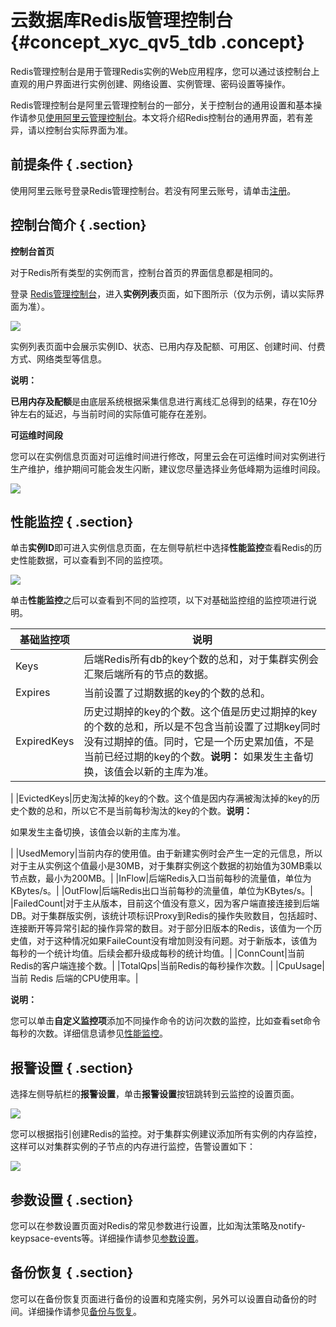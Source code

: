 # 云数据库Redis版管理控制台 {#concept_xyc_qv5_tdb .concept}

Redis管理控制台是用于管理Redis实例的Web应用程序，您可以通过该控制台上直观的用户界面进行实例创建、网络设置、实例管理、密码设置等操作。

Redis管理控制台是阿里云管理控制台的一部分，关于控制台的通用设置和基本操作请参见[使用阿里云管理控制台](https://help.aliyun.com/document_detail/47605.html)。本文将介绍Redis控制台的通用界面，若有差异，请以控制台实际界面为准。

## 前提条件 { .section}

使用阿里云账号登录Redis管理控制台。若没有阿里云账号，请单击[注册](https://account.alibabacloud.com/register/intl_register.html)。

## 控制台简介 { .section}

**控制台首页**

对于Redis所有类型的实例而言，控制台首页的界面信息都是相同的。

登录 [Redis管理控制台](https://kvstore.console.aliyun.com/)，进入**实例列表**页面，如下图所示（仅为示例，请以实际界面为准）。

![](http://static-aliyun-doc.oss-cn-hangzhou.aliyuncs.com/assets/img/3122/1535700951973_zh-CN.png)

实例列表页面中会展示实例ID、状态、已用内存及配额、可用区、创建时间、付费方式、网络类型等信息。

**说明：** 

**已用内存及配额**是由底层系统根据采集信息进行离线汇总得到的结果，存在10分钟左右的延迟，与当前时间的实际值可能存在差别。

**可运维时间段**

您可以在实例信息页面对可运维时间进行修改，阿里云会在可运维时间对实例进行生产维护，维护期间可能会发生闪断，建议您尽量选择业务低峰期为运维时间段。

![](http://static-aliyun-doc.oss-cn-hangzhou.aliyuncs.com/assets/img/3122/1535700951974_zh-CN.png)

## 性能监控 { .section}

单击**实例ID**即可进入实例信息页面，在左侧导航栏中选择**性能监控**查看Redis的历史性能数据，可以查看到不同的监控项。

![](http://static-aliyun-doc.oss-cn-hangzhou.aliyuncs.com/assets/img/3122/1535700951975_zh-CN.png)

单击**性能监控**之后可以查看到不同的监控项，以下对基础监控组的监控项进行说明。

|基础监控项|说明|
|-----|--|
|Keys|后端Redis所有db的key个数的总和，对于集群实例会汇聚后端所有的节点的数据。|
|Expires|当前设置了过期数据的key的个数的总和。|
|ExpiredKeys|历史过期掉的key的个数。这个值是历史过期掉的key的个数的总和，所以是不包含当前设置了过期key同时没有过期掉的值。同时，它是一个历史累加值，不是当前已经过期的key的个数。**说明：** 如果发生主备切换，该值会以新的主库为准。

|
|EvictedKeys|历史淘汰掉的key的个数。这个值是因内存满被淘汰掉的key的历史个数的总和，所以它不是当前每秒淘汰的key的个数。**说明：** 

如果发生主备切换，该值会以新的主库为准。

|
|UsedMemory|当前内存的使用值。由于新建实例时会产生一定的元信息，所以对于主从实例这个值最小是30MB，对于集群实例这个数据的初始值为30MB乘以节点数，最小为200MB。|
|InFlow|后端Redis入口当前每秒的流量值，单位为KBytes/s。|
|OutFlow|后端Redis出口当前每秒的流量值，单位为KBytes/s。|
|FailedCount|对于主从版本，目前这个值没有意义，因为客户端直接连接到后端DB。对于集群版实例，该统计项标识Proxy到Redis的操作失败数目，包括超时、连接断开等异常引起的操作异常的数目。对于部分旧版本的Redis，该值为一个历史值，对于这种情况如果FaileCount没有增加则没有问题。对于新版本，该值为每秒的一个统计均值。后续会都升级成每秒的统计均值。|
|ConnCount|当前Redis的客户端连接个数。|
|TotalQps|当前Redis的每秒操作次数。|
|CpuUsage|当前 Redis 后端的CPU使用率。|

**说明：** 

您可以单击**自定义监控项**添加不同操作命令的访问次数的监控，比如查看set命令每秒的次数。详细信息请参见[性能监控](../../../../intl.zh-CN/用户指南/性能监控.md#)。

## 报警设置 { .section}

选择左侧导航栏的**报警设置**，单击**报警设置**按钮跳转到云监控的设置页面。

![](http://static-aliyun-doc.oss-cn-hangzhou.aliyuncs.com/assets/img/3122/1535700951976_zh-CN.png)

您可以根据指引创建Redis的监控。对于集群实例建议添加所有实例的内存监控，这样可以对集群实例的子节点的内存进行监控，告警设置如下：

![](http://static-aliyun-doc.oss-cn-hangzhou.aliyuncs.com/assets/img/3122/1535700952977_zh-CN.png)

## 参数设置 { .section}

您可以在参数设置页面对Redis的常见参数进行设置，比如淘汰策略及notify-keypsace-events等。详细操作请参见[参数设置](../../../../intl.zh-CN/用户指南/管理实例/参数设置.md#)。

## 备份恢复 { .section}

您可以在备份恢复页面进行备份的设置和克隆实例，另外可以设置自动备份的时间。详细操作请参见[备份与恢复](../../../../intl.zh-CN/用户指南/备份与恢复.md#)。

